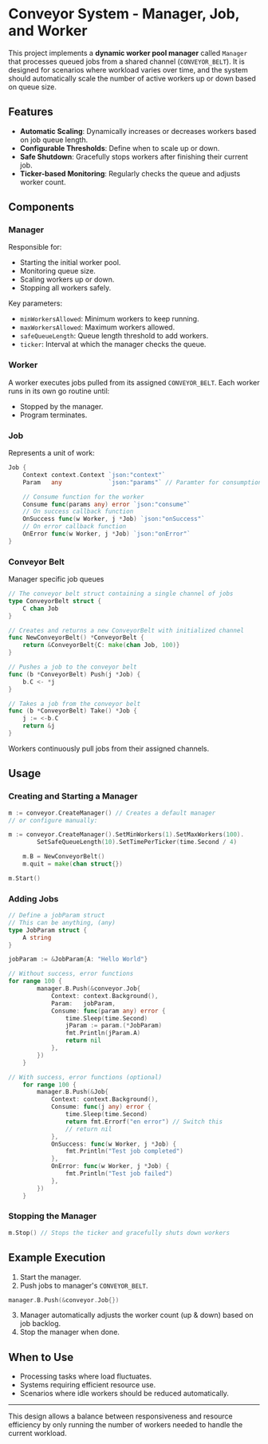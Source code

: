 # Conveyor System - Manager, Job, and Worker

This project implements a **dynamic worker pool manager** called `Manager` that processes queued jobs from a shared channel (`CONVEYOR_BELT`). It is designed for scenarios where workload varies over time, and the system should automatically scale the number of active workers up or down based on queue size.

## Features

- **Automatic Scaling**: Dynamically increases or decreases workers based on job queue length.
- **Configurable Thresholds**: Define when to scale up or down.
- **Safe Shutdown**: Gracefully stops workers after finishing their current job.
- **Ticker-based Monitoring**: Regularly checks the queue and adjusts worker count.

## Components

### Manager

Responsible for:

- Starting the initial worker pool.
- Monitoring queue size.
- Scaling workers up or down.
- Stopping all workers safely.

Key parameters:

- `minWorkersAllowed`: Minimum workers to keep running.
- `maxWorkersAllowed`: Maximum workers allowed.
- `safeQueueLength`: Queue length threshold to add workers.
- `ticker`: Interval at which the manager checks the queue.

### Worker

A worker executes jobs pulled from its assigned `CONVEYOR_BELT`. Each worker runs in its own go routine until:

- Stopped by the manager.
- Program terminates.

### Job

Represents a unit of work:

```go
Job {
    Context context.Context `json:"context"`
	Param   any             `json:"params"` // Paramter for consumption

	// Consume function for the worker
	Consume func(params any) error `json:"consume"`
	// On success callback function
	OnSuccess func(w Worker, j *Job) `json:"onSuccess"`
	// On error callback function
	OnError func(w Worker, j *Job) `json:"onError"`
}
```

### Conveyor Belt

Manager specific job queues

```go
// The conveyor belt struct containing a single channel of jobs
type ConveyorBelt struct {
	C chan Job
}

// Creates and returns a new ConveyorBelt with initialized channel
func NewConveyorBelt() *ConveyorBelt {
	return &ConveyorBelt{C: make(chan Job, 100)}
}

// Pushes a job to the conveyor belt
func (b *ConveyorBelt) Push(j *Job) {
	b.C <- *j
}

// Takes a job from the conveyor belt
func (b *ConveyorBelt) Take() *Job {
	j := <-b.C
	return &j
}
```

Workers continuously pull jobs from their assigned channels.

## Usage

### Creating and Starting a Manager

```go
m := conveyor.CreateManager() // Creates a default manager
// or configure manually:

m := conveyor.CreateManager().SetMinWorkers(1).SetMaxWorkers(100).
		SetSafeQueueLength(10).SetTimePerTicker(time.Second / 4)

	m.B = NewConveyorBelt()
	m.quit = make(chan struct{})

m.Start()
```

### Adding Jobs

```go
// Define a jobParam struct
// This can be anything, (any)
type JobParam struct {
	A string
}

jobParam := &JobParam{A: "Hello World"}

// Without success, error functions
for range 100 {
		manager.B.Push(&conveyor.Job{
			Context: context.Background(),
			Param:   jobParam,
			Consume: func(param any) error {
				time.Sleep(time.Second)
				jParam := param.(*JobParam)
				fmt.Println(jParam.A)
				return nil
			},
		})
	}

// With success, error functions (optional)
    for range 100 {
		manager.B.Push(&Job{
			Context: context.Background(),
			Consume: func(j any) error {
				time.Sleep(time.Second)
				return fmt.Errorf("en error") // Switch this
                // return nil
			},
			OnSuccess: func(w Worker, j *Job) {
				fmt.Println("Test job completed")
			},
			OnError: func(w Worker, j *Job) {
				fmt.Println("Test job failed")
			},
		})
	}
```

### Stopping the Manager

```go
m.Stop() // Stops the ticker and gracefully shuts down workers
```

## Example Execution

1. Start the manager.
2. Push jobs to manager's `CONVEYOR_BELT`.
```go
manager.B.Push(&conveyor.Job{})
```
3. Manager automatically adjusts the worker count (up & down) based on job backlog.
4. Stop the manager when done.

## When to Use

- Processing tasks where load fluctuates.
- Systems requiring efficient resource use.
- Scenarios where idle workers should be reduced automatically.

---

This design allows a balance between responsiveness and resource efficiency by only running the number of workers needed to handle the current workload.
